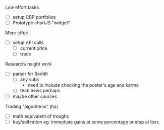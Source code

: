 Low effort tasks
- [ ] setup CBP portfolios
- [ ] Prototype chartJS "widget"

More effort
- [ ] setup API calls
  - [ ] current price
  - [ ] trade

Research/insight work
- [ ] parser for Reddit
  - [ ] any subs
    - need to include checking the poster's age and karma
  - [ ] tech news perhaps
- [ ] maybe other sources

Trading "algorithms" (ha)
- [ ] math equivalent of troughs
- [ ] buy/sell ration eg. immediate gains at some percentage or stop at loss